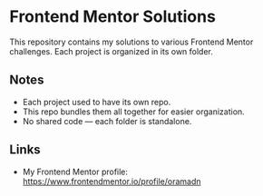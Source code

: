 # Frontend Mentor Solutions

This repository contains my solutions to various Frontend Mentor challenges. Each project is organized in its
own folder.

## Notes

- Each project used to have its own repo.
- This repo bundles them all together for easier organization.
- No shared code — each folder is standalone.

## Links

- My Frontend Mentor profile: https://www.frontendmentor.io/profile/oramadn
